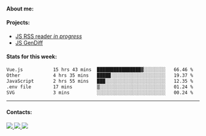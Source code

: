 #### About me:

#### Projects:
- [JS RSS reader *in progress*](https://github.com/GKoil/frontend-project-lvl3)
- [JS GenDiff](https://github.com/GKoil/GenDiff)

#### Stats for this week:
<!--START_SECTION:waka-->

```txt
Vue.js           15 hrs 43 mins  ████████████████▓░░░░░░░░   66.46 %
Other            4 hrs 35 mins   █████░░░░░░░░░░░░░░░░░░░░   19.37 %
JavaScript       2 hrs 55 mins   ███░░░░░░░░░░░░░░░░░░░░░░   12.35 %
.env file        17 mins         ▒░░░░░░░░░░░░░░░░░░░░░░░░   01.24 %
SVG              3 mins          ░░░░░░░░░░░░░░░░░░░░░░░░░   00.24 %
```

<!--END_SECTION:waka-->
---
#### Contacts:

<a target='_blank' title='LinkedIn' href="https://www.linkedin.com/in/gkoil/">
  <img src="https://img.shields.io/badge/LinkedIn-0077B5?style=for-the-badge&logo=linkedin&logoColor=white" />
</a>
<a target='_blank' title='Telegram' href="https://t.me/gkoil">
  <img src="https://img.shields.io/badge/Telegram-2CA5E0?style=for-the-badge&logo=telegram&logoColor=white" />
</a>
<a target='_blank' title='Gmail' href="mailto: gk.grigorev@gmail.com">
  <img src="https://img.shields.io/badge/Gmail-D14836?style=for-the-badge&logo=gmail&logoColor=white" />
</a>


